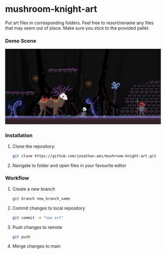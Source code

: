 # mushroom-knight-art
Put art files in corresponding folders. Feel free to resort/rename any files that may seem out of place.
Make sure you stick to the provided pallet.

### Demo Scene
![Gameplay Screenshot](DemoScenes/download.png)

### Installation

1. Clone the repository:

   ```bash
   git clone https://github.com/jonathan-ami/mushroom-knight-art.git

2. Navigate to folder and open files in your favourite editor
   
### Workflow

1. Create a new branch
   
   ```bash
   git branch new_branch_name
   
3. Commit changes to local repository

   ```bash
   git commit -m "new art"

4. Push changes to remote

   ```bash
   git push

5. Merge changes to main
